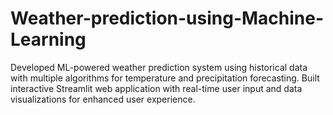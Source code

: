 # Weather-prediction-using-Machine-Learning
Developed ML-powered weather prediction system using historical data with multiple algorithms for temperature and precipitation forecasting. Built interactive Streamlit web application with real-time user input and data visualizations for enhanced user experience.
